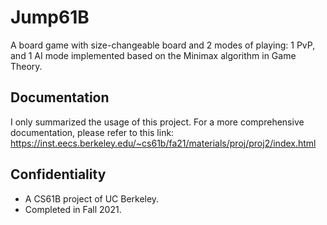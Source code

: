 # Jump61B
 A board game with size-changeable board and 2 modes of playing: 1 PvP, and 1 AI mode implemented based on the Minimax algorithm in Game Theory.
## Documentation
I only summarized the usage of this project. For a more comprehensive documentation, please refer to this link: https://inst.eecs.berkeley.edu/~cs61b/fa21/materials/proj/proj2/index.html
## Confidentiality
- A CS61B project of UC Berkeley.
- Completed in Fall 2021.
